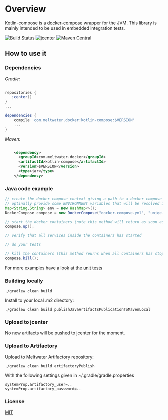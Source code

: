 # Overview

Kotlin-compose is a [docker-compose](https://docs.docker.com/compose/) wrapper for the JVM.
This library is mainly intended to be used in embedded integration tests. 

[![Build Status](https://travis-ci.org/meltwater/kotlin-compose.svg?branch=master)](https://travis-ci.org/meltwater/kotlin-compose)
[![jcenter](https://api.bintray.com/packages/meltwater/opensource/kotlin-compose/images/download.svg) ](https://bintray.com/meltwater/opensource/kotlin-compose/_latestVersion)
[![Maven Central](https://maven-badges.herokuapp.com/maven-central/com.meltwater.docker/kotlin-compose/badge.svg?style=plastic)](https://maven-badges.herokuapp.com/maven-central/com.meltwater.docker/kotlin-compose)

## How to use it

### Dependencies

*Gradle:*

```groovy
    
repositories {
   jcenter()
}
...

dependencies {
    compile 'com.meltwater.docker:kotlin-compose:$VERSION'
    ...
}
```
       
*Maven:*

```xml  

    <dependency>
      <groupId>com.meltwater.docker</groupId>
      <artifactId>kotlin-compose</artifactId>
      <version>$VERSION</version>
      <type>jar</type>
    </dependency>
```

### Java code example
```java
// create the docker compose context giving a path to a docker compose yaml file, a machine uniqe prefix and 
// optinally provide some ENVIRONMENT variables that will be resolved in the yaml file
Map<String,String> env = new HashMap<>();
DockerCompose compose = new DockerCompose("docker-compose.yml", "uniqe-namespace", env);

// start the docker containers (note this method will return as soon as all containers are running)
compose.up();

// verify that all services inside the containers has started

// do your tests

// kill the containers (this method reurns when all containers has stopped)
compose.kill();
```


For more examples have a look at [the unit tests](src/test)


### Building locally

    ./gradlew clean build
    
Install to your local .m2 directory:

    ./gradlew clean build publishJavaArtifactsPublicationToMavenLocal
 
### Upload to jcenter

No new artifacts will be pushed to jcenter for the moment.

### Upload to Artifactory

Upload to Meltwater Artifactory repository:

    ./gradlew clean build artifactoryPublish

With the following settings given in ~/.gradle/gradle.properties

    systemProp.artifactory_user=..
    systemProp.artifactory_password=..

### License
[MIT](LICENSE.txt)

